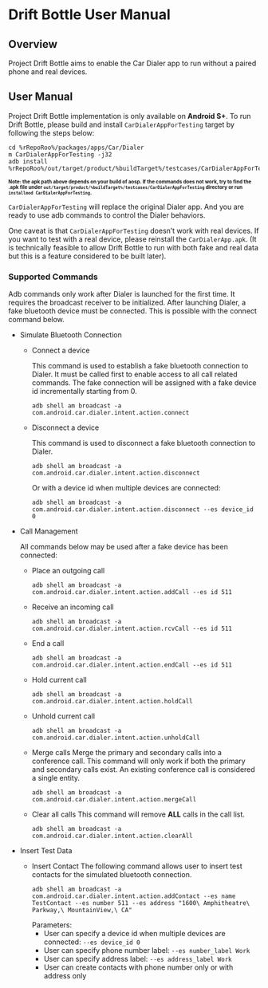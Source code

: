 # Drift Bottle User Manual

## Overview
Project Drift Bottle aims to enable the Car Dialer app to run without a paired phone and real
devices.
<!-- More details can be found here: [go/aae-project-drift-bottle](go/aae-project-drift-bottle). -->

## User Manual
Project Drift Bottle implementation is only available on **Android S+**. To run Drift Bottle, please
build and install `CarDialerAppForTesting` target by following the steps below:

```
cd %rRepoRoo%/packages/apps/Car/Dialer
m CarDialerAppForTesting -j32
adb install %rRepoRoo%/out/target/product/%buildTarget%/testcases/CarDialerAppForTesting/arm64/CarDialerAppForTesting.apk
```
**<sub><sup>Note: the apk path above depends on your build of aosp. If the commands does not work,
try to find the .apk file under `out/target/product/%buildTarget%/testcases/CarDialerAppForTesting`
directory or run `installmod CarDialerAppForTesting`.</sup></sub>**

`CarDialerAppForTesting` will replace the original Dialer app. And you are ready to use adb commands
to control the Dialer behaviors.

One caveat is that `CarDialerAppForTesting` doesn’t work with real devices. If you want to test with
a real device, please reinstall the `CarDialerApp.apk`. (It is technically feasible to allow
Drift Bottle to run with both fake and real data but this is a feature considered to be built
later).

### Supported Commands
Adb commands only work after Dialer is launched for the first time. It requires the broadcast
receiver to be initialized. After launching Dialer, a fake bluetooth device must be connected. This
is possible with the connect command below.

* Simulate Bluetooth Connection
  * Connect a device

    This command is used to establish a fake bluetooth connection to Dialer. It must be called first
    to enable access to all call related commands. The fake connection will be assigned with a fake
    device id incrementally starting from 0.
    ```
    adb shell am broadcast -a com.android.car.dialer.intent.action.connect
    ```

  * Disconnect a device

    This command is used to disconnect a fake bluetooth connection to Dialer.
    ```
    adb shell am broadcast -a com.android.car.dialer.intent.action.disconnect
    ```
    Or with a device id when multiple devices are connected:
    ```
    adb shell am broadcast -a com.android.car.dialer.intent.action.disconnect --es device_id 0
    ```

* Call Management

  All commands below may be used after a fake device has been connected:
    * Place an outgoing call
      ```
      adb shell am broadcast -a com.android.car.dialer.intent.action.addCall --es id 511
      ```
    * Receive an incoming call
      ```
      adb shell am broadcast -a com.android.car.dialer.intent.action.rcvCall --es id 511
      ```
    * End a call
      ```
      adb shell am broadcast -a com.android.car.dialer.intent.action.endCall --es id 511
      ```
    * Hold current call
      ```
      adb shell am broadcast -a com.android.car.dialer.intent.action.holdCall
      ```
    * Unhold current call
      ```
      adb shell am broadcast -a com.android.car.dialer.intent.action.unholdCall
      ```
    * Merge calls
      Merge the primary and secondary calls into a conference call. This command will only work if
      both the primary and secondary calls exist. An existing conference call is considered a
      single entity.
      ```
      adb shell am broadcast -a com.android.car.dialer.intent.action.mergeCall
      ```
    * Clear all calls
      This command will remove **ALL** calls in the call list.
      ```
      adb shell am broadcast -a com.android.car.dialer.intent.action.clearAll
      ```
* Insert Test Data
  * Insert Contact
    The following command allows user to insert test contacts for the simulated bluetooth
    connection.
    ```
    adb shell am broadcast -a com.android.car.dialer.intent.action.addContact --es name
    TestContact --es number 511 --es address "1600\ Amphitheatre\ Parkway,\ MountainView,\ CA"
    ```
    Parameters:
    * User can specify a device id when multiple devices are connected: `--es device_id 0`
    * User can specify phone number label: `--es number_label Work`
    * User can specify address label: `--es address_label Work`
    * User can create contacts with phone number only or with address only
